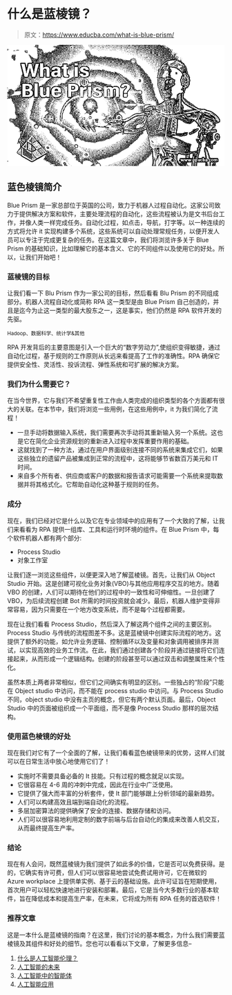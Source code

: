 # 什么是蓝棱镜？

> 原文：<https://www.educba.com/what-is-blue-prism/>

![What-is-Blue-Prism](img/a7229d8b6becd1060a0ef0da559b7b07.png)



## 蓝色棱镜简介

Blue Prism 是一家总部位于英国的公司，致力于机器人过程自动化。这家公司致力于提供解决方案和软件，主要处理流程的自动化，这些流程被认为是文书后台工作，并像人类一样完成任务。自动化过程，如点击，导航，打字等。以一种连续的方式将允许 it 实现构建多个系统，这些系统可以自动处理常规任务，以便开发人员可以专注于完成更复杂的任务。在这篇文章中，我们将浏览许多关于 Blue Prism 的基础知识，比如理解它的基本含义、它的不同组件以及使用它的好处。所以，让我们开始吧！

### 蓝棱镜的目标

让我们看一下 Blu Prism 作为一家公司的目标，然后看看 Blu Prism 的不同组成部分。机器人流程自动化或简称 RPA 这一类型是由 Blue Prism 自己创造的，并且是迄今为止这一类型的最大股东之一，这是事实，他们仍然是 RPA 软件开发的先驱。

<small>Hadoop、数据科学、统计学&其他</small>

RPA 开发背后的主要意图是引入一个巨大的“数字劳动力”,使组织变得敏捷，通过自动化过程，基于规则的工作原则从长远来看提高了工作的准确性。RPA 确保它提供安全性、灵活性、投诉流程、弹性系统和可扩展的解决方案。

### 我们为什么需要它？

在当今世界，它与我们不希望重复性工作由人类完成的组织类型的各个方面都有很大的关联。在本节中，我们将浏览一些用例，在这些用例中，it 为我们简化了流程！

*   一旦手动将数据输入系统，我们需要再次手动将其重新输入另一个系统。这也是它在简化企业资源规划的重新进入过程中发挥重要作用的基础。
*   这就找到了一种方法，通过在用户界面级别连接不同的系统来集成它们，如果这些独立的遗留产品被集成到正常的流程中，这将能够节省数百万美元和 IT 时间。
*   来自多个所有者、供应商或客户的数据和报告请求可能需要一个系统来提取数据并将其格式化。它帮助自动化这种基于规则的任务。

### 成分

现在，我们已经对它是什么以及它在专业领域中的应用有了一个大致的了解，让我们来看看为 RPA 提供一组库、工具和运行时环境的组件。在 Blue Prism 中，每个软件机器人都有两个部分:

*   Process Studio
*   对象工作室

让我们逐一浏览这些组件，以便更深入地了解蓝棱镜。首先，让我们从 Object Studio 开始。这是创建可视化业务对象(VBO)与其他应用程序交互的地方。随着 VBO 的创建，人们可以期待在他们的过程中的一致性和可伸缩性。一旦创建了 VBO，为后续流程创建 Bot 所需的时间投资就会减少。最后，机器人维护变得非常容易，因为只需要在一个地方改变系统，而不是每个过程都需要。

现在让我们看看 Process Studio，然后深入了解这两个组件之间的主要区别。Process Studio 与传统的流程图差不多。这是蓝棱镜中创建实际流程的地方。这提供了额外的功能，如允许业务逻辑、控制循环以及变量和对象调用被排序并测试，以实现高效的业务工作流。在此，我们通过创建各个阶段并通过链接将它们连接起来，从而形成一个逻辑结构。创建的阶段甚至可以通过双击和调整属性来个性化。

虽然本质上两者非常相似，但它们之间确实有明显的区别。一些独占的“阶段”只能在 Object studio 中访问，而不能在 process studio 中访问。与 Process Studio 不同，object studio 中没有主页的概念，但它有两个默认页面。最后，Object Studio 中的页面被组织成一个平面组，而不是像 Process Studio 那样的层次结构。

### 使用蓝色棱镜的好处

现在我们对它有了一个全面的了解，让我们看看蓝色棱镜带来的优势，这样人们就可以在日常生活中放心地使用它们了！

*   实施时不需要具备必备的 It 技能。只有过程的概念就足以实现。
*   它很容易在 4-6 周的冲刺中完成，因此在行业中广泛使用。
*   它提供了强大而丰富的分析套件，使 It 部门能够跟上分析领域的最新趋势。
*   人们可以构建高效且端到端自动化的流程。
*   多层加密算法的提供确保了安全的连接、数据存储和访问。
*   人们可以很容易地利用定制的数字前端与后台自动化的集成来改善人机交互，从而最终提高生产率。

### 结论

现在有人会问，既然蓝棱镜为我们提供了如此多的价值，它是否可以免费获得。是的，它确实有许可费，但人们可以很容易地尝试免费试用许可，它在微软的 Azure workplace 上提供单实例、基于云的基础设施。此许可证旨在短期使用，首次用户可以轻松快速地进行安装和部署。最后，它是当今大多数行业的基本软件，旨在降低成本和提高生产率，在未来，它将成为所有 RPA 任务的首选软件！

### 推荐文章

这是一本什么是蓝棱镜的指南？在这里，我们讨论的基本概念，为什么我们需要蓝棱镜及其组件和好处的细节。您也可以看看以下文章，了解更多信息–

1.  [什么是人工智能伦理？](https://www.educba.com/artificial-intelligence-ethics/)
2.  [人工智能的未来](https://www.educba.com/future-of-artificial-intelligence/)
3.  [人工智能中的智能体](https://www.educba.com/agents-in-artificial-intelligence/)
4.  [人工智能应用](https://www.educba.com/artificial-intelligence-applications/)





